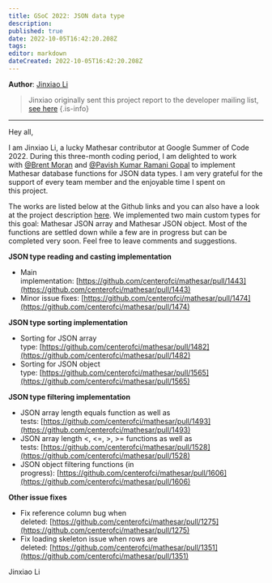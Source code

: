 ```yaml
---
title: GSoC 2022: JSON data type
description: 
published: true
date: 2022-10-05T16:42:20.208Z
tags: 
editor: markdown
dateCreated: 2022-10-05T16:42:20.208Z
---
```


**Author**: [Jinxiao Li](https://github.com/Jinxiao0302)

> Jinxiao originally sent this project report to the developer mailing list, [see here](https://groups.google.com/a/mathesar.org/g/mathesar-developers/c/7iHlVobzW08)
{.is-info}


---

Hey all, 

I am Jinxiao Li, a lucky Mathesar contributor at Google Summer of Code 2022. During this three-month coding period, I am delighted to work with [@Brent Moran](mailto:brent@centerofci.org) and [@Pavish Kumar Ramani Gopal](mailto:pavish@centerofci.org) to implement Mathesar database functions for JSON data types. I am very grateful for the support of every team member and the enjoyable time I spent on this project.

The works are listed below at the Github links and you can also have a look at the project description [here](https://summerofcode.withgoogle.com/programs/2022/projects/ggLRaaH3). We implemented two main custom types for this goal: Mathesar JSON array and Mathesar JSON object. Most of the functions are settled down while a few are in progress but can be completed very soon. Feel free to leave comments and suggestions.

**JSON type reading and casting implementation**

- Main implementation: [https://github.com/centerofci/mathesar/pull/1443](https://github.com/centerofci/mathesar/pull/1443)  
- Minor issue fixes: [https://github.com/centerofci/mathesar/pull/1474](https://github.com/centerofci/mathesar/pull/1474)

**JSON type sorting implementation**

- Sorting for JSON array type: [https://github.com/centerofci/mathesar/pull/1482](https://github.com/centerofci/mathesar/pull/1482)
- Sorting for JSON object type: [https://github.com/centerofci/mathesar/pull/1565](https://github.com/centerofci/mathesar/pull/1565)

**JSON type filtering implementation**

- JSON array length equals function as well as tests: [https://github.com/centerofci/mathesar/pull/1493](https://github.com/centerofci/mathesar/pull/1493)
- JSON array length <, <=, >, >= functions as well as tests: [https://github.com/centerofci/mathesar/pull/1528](https://github.com/centerofci/mathesar/pull/1528)
- JSON object filtering functions (in progress): [https://github.com/centerofci/mathesar/pull/1606](https://github.com/centerofci/mathesar/pull/1606)

**Other issue fixes**

- Fix reference column bug when deleted: [https://github.com/centerofci/mathesar/pull/1275](https://github.com/centerofci/mathesar/pull/1275)
- Fix loading skeleton issue when rows are deleted: [https://github.com/centerofci/mathesar/pull/1351](https://github.com/centerofci/mathesar/pull/1351)

Jinxiao Li